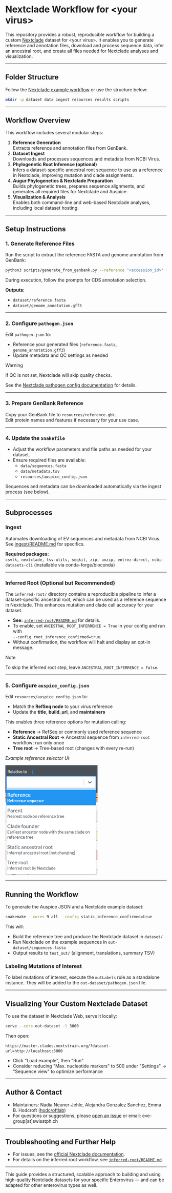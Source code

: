 # Nextclade Workflow for &lt;your virus&gt;

This repository provides a robust, reproducible workflow for building a custom [Nextclade](https://github.com/nextstrain/nextclade) dataset for &lt;your virus&gt;. It enables you to generate reference and annotation files, download and process sequence data, infer an ancestral root, and create all files needed for Nextclade analyses and visualization.

---

## Folder Structure

Follow the [Nextclade example workflow](https://github.com/nextstrain/nextclade_data/tree/master/docs/example-workflow) or use the structure below:

```bash
mkdir -p dataset data ingest resources results scripts
```

---

## Workflow Overview

This workflow includes several modular steps:

1. **Reference Generation**  
   Extracts reference and annotation files from GenBank.
2. **Dataset Ingest**  
   Downloads and processes sequences and metadata from NCBI Virus.
3. **Phylogenetic Root Inference (optional)**  
   Infers a dataset-specific ancestral root sequence to use as a reference in Nextclade, improving mutation and clade assignments.
4. **Augur Phylogenetics & Nextclade Preparation**  
   Builds phylogenetic trees, prepares sequence alignments, and generates all required files for Nextclade and Auspice.
5. **Visualization & Analysis**  
   Enables both command-line and web-based Nextclade analyses, including local dataset hosting.

---

## Setup Instructions

### 1. Generate Reference Files

Run the script to extract the reference FASTA and genome annotation from GenBank:

```bash
python3 scripts/generate_from_genbank.py --reference "<accession_id>" --output-dir dataset/
```

During execution, follow the prompts for CDS annotation selection.

**Outputs:**
- `dataset/reference.fasta`
- `dataset/genome_annotation.gff3`

---

### 2. Configure `pathogen.json`

Edit `pathogen.json` to:
- Reference your generated files (`reference.fasta`, `genome_annotation.gff3`)
- Update metadata and QC settings as needed

> [!WARNING]  
> If QC is not set, Nextclade will skip quality checks.

See the [Nextclade pathogen config documentation](https://docs.nextstrain.org/projects/nextclade/en/latest/user/input-files/05-pathogen-config.html) for details.

---

### 3. Prepare GenBank Reference

Copy your GenBank file to `resources/reference.gbk`.  
Edit protein names and features if necessary for your use case.

---

### 4. Update the `Snakefile`

- Adjust the workflow parameters and file paths as needed for your dataset.
- Ensure required files are available:
  - `data/sequences.fasta`
  - `data/metadata.tsv`
  - `resources/auspice_config.json`

Sequences and metadata can be downloaded automatically via the ingest process (see below).

---

## Subprocesses

### Ingest

Automates downloading of EV sequences and metadata from NCBI Virus.  
See [ingest/README.md](ingest/README.md) for specifics.

**Required packages:**  
`csvtk, nextclade, tsv-utils, seqkit, zip, unzip, entrez-direct, ncbi-datasets-cli` (installable via conda-forge/bioconda)

---

### Inferred Root (Optional but Recommended)

The `inferred-root/` directory contains a reproducible pipeline to infer a dataset-specific ancestral root, which can be used as a reference sequence in Nextclade. This enhances mutation and clade call accuracy for your dataset.

- **See:** [`inferred-root/README.md`](inferred-root/README.md) for details.
- To enable, set `ANCESTRAL_ROOT_INFERRENCE = True` in your config and run with  
  `--config root_inference_confirmed=true`.
- Without confirmation, the workflow will halt and display an opt-in message.

> [!NOTE]  
> To skip the inferred root step, leave `ANCESTRAL_ROOT_INFERRENCE = False`.

---

### 5. Configure `auspice_config.json`

Edit `resources/auspice_config.json` to:
- Match the **RefSeq node** to your virus reference  
- Update the **title**, **build_url**, and **maintainers**  

This enables three reference options for mutation calling:  

- **Reference** → RefSeq or commonly used reference sequence
- **Static Ancestral Root** → Ancestral sequence from `inferred-root` workflow; run only once
- **Tree root** → Tree-based root (changes with every re-run)  

*Example reference selector UI:*

![Options](./image.png)

---

## Running the Workflow

To generate the Auspice JSON and a Nextclade example dataset:

```bash
snakemake --cores 9 all --config static_inference_confirmed=true
```

This will:
- Build the reference tree and produce the Nextclade dataset in `dataset/`
- Run Nextclade on the example sequences in `out-dataset/sequences.fasta`
- Output results to `test_out/` (alignment, translations, summary TSV)

### Labeling Mutations of Interest
To label mutations of interest, execute the `mutLabels` rule as a standalone instance. They will be added to the `out-dataset/pathogen.json` file.

---

## Visualizing Your Custom Nextclade Dataset

To use the dataset in Nextclade Web, serve it locally:

```bash
serve --cors out-dataset -l 3000
```

Then open:

```
https://master.clades.nextstrain.org/?dataset-url=http://localhost:3000
```

- Click "Load example", then "Run"
- Consider reducing "Max. nucleotide markers" to 500 under "Settings" → "Sequence view" to optimize performance

---

## Author & Contact

- Maintainers: Nadia Neuner-Jehle, Alejandra Gonzalez Sanchez, Emma B. Hodcroft ([hodcroftlab](https://github.com/hodcroftlab))
- For questions or suggestions, please [open an issue](https://github.com/enterovirus-phylo/dataset-template-inferred-root/issues/new) or email: eve-group[at]swisstph.ch

---

## Troubleshooting and Further Help

- For issues, see the [official Nextclade documentation](https://docs.nextstrain.org/projects/nextclade/en/stable/index.html#).
- For details on the inferred root workflow, see [`inferred-root/README.md`](inferred-root/README.md).

---

This guide provides a structured, scalable approach to building and using high-quality Nextclade datasets for your specific Enterovirus — and can be adapted for other enterovirus types as well.
